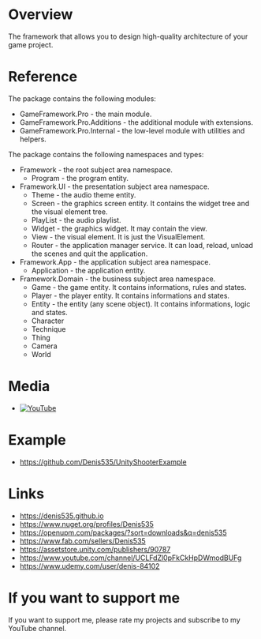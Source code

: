 # Overview
The framework that allows you to design high-quality architecture of your game project.

# Reference
The package contains the following modules:
- GameFramework.Pro - the main module.
- GameFramework.Pro.Additions - the additional module with extensions.
- GameFramework.Pro.Internal - the low-level module with utilities and helpers.

The package contains the following namespaces and types:
- Framework - the root subject area namespace.
    - Program - the program entity.
- Framework.UI - the presentation subject area namespace.
    - Theme - the audio theme entity.
    - Screen - the graphics screen entity. It contains the widget tree and the visual element tree.
    - PlayList - the audio playlist.
    - Widget - the graphics widget. It may contain the view.
    - View - the visual element. It is just the VisualElement.
    - Router - the application manager service. It can load, reload, unload the scenes and quit the application.
- Framework.App - the application subject area namespace.
    - Application - the application entity.
- Framework.Domain - the business subject area namespace.
    - Game - the game entity. It contains informations, rules and states.
    - Player - the player entity. It contains informations and states.
    - Entity - the entity (any scene object). It contains informations, logic and states.
    - Character
    - Technique
    - Thing
    - Camera
    - World

# Media
- [![YouTube](https://img.youtube.com/vi/ERAgdyVVXUw/0.jpg)](https://youtu.be/ERAgdyVVXUw)

# Example
- https://github.com/Denis535/UnityShooterExample

# Links
- https://denis535.github.io
- https://www.nuget.org/profiles/Denis535
- https://openupm.com/packages/?sort=downloads&q=denis535
- https://www.fab.com/sellers/Denis535
- https://assetstore.unity.com/publishers/90787
- https://www.youtube.com/channel/UCLFdZl0pFkCkHpDWmodBUFg
- https://www.udemy.com/user/denis-84102

# If you want to support me
If you want to support me, please rate my projects and subscribe to my YouTube channel.
